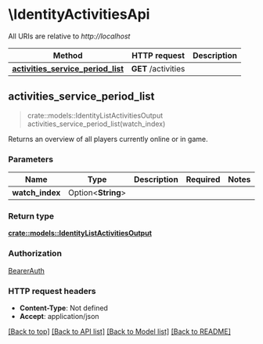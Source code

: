 # \IdentityActivitiesApi

All URIs are relative to *http://localhost*

Method | HTTP request | Description
------------- | ------------- | -------------
[**activities_service_period_list**](IdentityActivitiesApi.md#activities_service_period_list) | **GET** /activities | 



## activities_service_period_list

> crate::models::IdentityListActivitiesOutput activities_service_period_list(watch_index)


Returns an overview of all players currently online or in game.

### Parameters


Name | Type | Description  | Required | Notes
------------- | ------------- | ------------- | ------------- | -------------
**watch_index** | Option<**String**> |  |  |

### Return type

[**crate::models::IdentityListActivitiesOutput**](IdentityListActivitiesOutput.md)

### Authorization

[BearerAuth](../README.md#BearerAuth)

### HTTP request headers

- **Content-Type**: Not defined
- **Accept**: application/json

[[Back to top]](#) [[Back to API list]](../README.md#documentation-for-api-endpoints) [[Back to Model list]](../README.md#documentation-for-models) [[Back to README]](../README.md)

